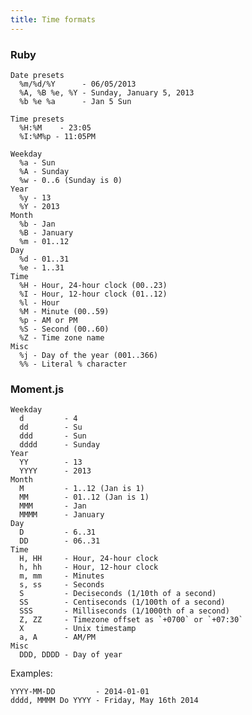 ```yaml
---
title: Time formats
---
```


### Ruby

    Date presets
      %m/%d/%Y      - 06/05/2013
      %A, %B %e, %Y - Sunday, January 5, 2013
      %b %e %a      - Jan 5 Sun

    Time presets
      %H:%M    - 23:05
      %I:%M%p - 11:05PM

    Weekday
      %a - Sun
      %A - Sunday
      %w - 0..6 (Sunday is 0)
    Year
      %y - 13
      %Y - 2013
    Month
      %b - Jan
      %B - January
      %m - 01..12
    Day
      %d - 01..31
      %e - 1..31
    Time
      %H - Hour, 24-hour clock (00..23)
      %I - Hour, 12-hour clock (01..12)
      %l - Hour
      %M - Minute (00..59)
      %p - AM or PM
      %S - Second (00..60)
      %Z - Time zone name
    Misc
      %j - Day of the year (001..366)
      %% - Literal % character

### Moment.js

    Weekday
      d         - 4
      dd        - Su
      ddd       - Sun
      dddd      - Sunday
    Year
      YY        - 13
      YYYY      - 2013
    Month
      M         - 1..12 (Jan is 1)
      MM        - 01..12 (Jan is 1)
      MMM       - Jan
      MMMM      - January
    Day
      D         - 6..31
      DD        - 06..31
    Time
      H, HH     - Hour, 24-hour clock
      h, hh     - Hour, 12-hour clock
      m, mm     - Minutes
      s, ss     - Seconds
      S         - Deciseconds (1/10th of a second)
      SS        - Centiseconds (1/100th of a second)
      SSS       - Milliseconds (1/1000th of a second)
      Z, ZZ     - Timezone offset as `+0700` or `+07:30`
      X         - Unix timestamp
      a, A      - AM/PM
    Misc
      DDD, DDDD - Day of year

Examples:

    YYYY-MM-DD         - 2014-01-01
    dddd, MMMM Do YYYY - Friday, May 16th 2014

